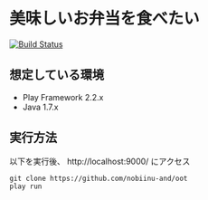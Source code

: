 # 美味しいお弁当を食べたい

[![Build Status](https://travis-ci.org/nobiinu-and/oot.svg?branch=develop)](https://travis-ci.org/nobiinu-and/oot)

## 想定している環境

 * Play Framework 2.2.x
 * Java 1.7.x

## 実行方法

以下を実行後、 http://localhost:9000/ にアクセス

```
git clone https://github.com/nobiinu-and/oot
play run
```
